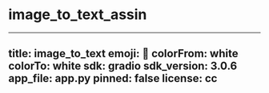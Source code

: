 # image_to_text_assin
---
title: image_to_text
emoji: 🚀
colorFrom: white
colorTo: white
sdk: gradio
sdk_version: 3.0.6
app_file: app.py
pinned: false
license: cc
---

